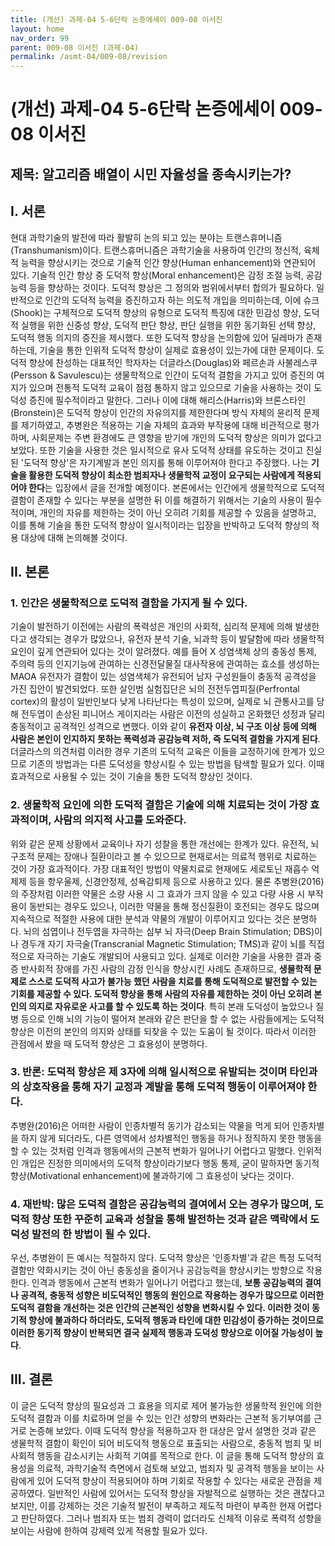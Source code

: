 ```yaml
---
title: (개선) 과제-04 5-6단락 논증에세이 009-08 이서진
layout: home
nav_order: 99
parent: 009-08 이서진 (과제-04)
permalink: /asmt-04/009-08/revision
---
```


# (개선) 과제-04 5-6단락 논증에세이 009-08 이서진 

## 제목: 알고리즘 배열이 시민 자율성을 종속시키는가?

## I. 서론

현대 과학기술의 발전에 따라 활발히 논의 되고 있는 분야는 트랜스휴머니즘(Transhumanism)이다. 트랜스휴머니즘은 과학기술을 사용하여 인간의 정신적, 육체적 능력을 향상시키는 것으로 기술적 인간 향상(Human enhancement)와 연관되어 있다. 기술적 인간 향상 중 도덕적 향상(Moral enhancement)은 감정 조절 능력, 공감 능력 등을 향상하는 것이다. 도덕적 향상은 그 정의와 범위에서부터 합의가 필요하다. 일반적으로 인간의 도덕적 능력을 증진하고자 하는 의도적 개입을 의미하는데, 이에 슈크(Shook)는 구체적으로 도덕적 향상의 유형으로 도덕적 특징에 대한 민감성 향상, 도덕적 실행을 위한 신중성 향상, 도덕적 판단 향상, 판단 실행을 위한 동기화된 선택 향상, 도덕적 행동 의지의 증진을 제시했다. 또한 도덕적 향상을 논의함에 있어 딜레마가 존재하는데, 기술을 통한 인위적 도덕적 향상이 실제로 효용성이 있는가에 대한 문제이다. 도덕적 향상에 찬성하는 대표적인 학자자는 더글라스(Douglas)와 페르손과 사불레스쿠(Persson & Savulescu)는 생물학적으로 인간이 도덕적 결함을 가지고 있어 증진의 여지가 있으며 전통적 도덕적 교육이 점점 통하지 않고 있으므로 기술을 사용하는 것이 도덕성 증진에 필수적이라고 말한다. 그러나 이에 대해 해리스(Harris)와 브론스타인(Bronstein)은 도덕적 향상이 인간의 자유의지를 제한한다며 방식 자체의 윤리적 문제를 제기하였고, 추병완은 적용하는 기술 자체의 효과와 부작용에 대해 비관적으로 평가하며, 사회문제는 주변 환경에도 큰 영향을 받기에 개인의 도덕적 향상은 의미가 없다고 보았다. 또한 기술을 사용한 것은 일시적으로 유사 도덕적 상태를 유도하는 것이고 진실된 '도덕적 향상'은 자기계발과 본인 의지를 통해 이루어져야 한다고 주장했다. 나는 **기술을 활용한 도덕적 향상이 최소한 범죄자나 생물학적 교정이 요구되는 사람에게 적용되어야 한다**는 입장에서 글을 전개할 예정이다. 본론에서는 인간에게 생물학적으로 도덕적 결함이 존재할 수 있다는 부분을 설명한 뒤 이를 해결하기 위해서는 기술의 사용이 필수적이며, 개인의 자유를 제한하는 것이 아닌 오히려 기회를 제공할 수 있음을 설명하고, 이를 통해 기술을 통한 도덕적 향상이 일시적이라는 입장을 반박하고 도덕적 향상의 적용 대상에 대해 논의해볼 것이다.

## II. 본론

### 1. 인간은 생물학적으로 도덕적 결함을 가지게 될 수 있다. 

기술이 발전하기 이전에는 사람의 폭력성은 개인의 사회적, 심리적 문제에 의해 발생한다고 생각되는 경우가 많았으나, 유전자 분석 기술, 뇌과학 등이 발달함에 따라 생물학적 요인이 깊게 연관되어 있다는 것이 알려졌다. 예를 들어 X 성염색체 상의 충동성 통제, 주의력 등의 인지기능에 관여하는 신경전달물질 대사작용에 관여하는 효소를 생성하는 MAOA 유전자가 결함이 있는 성염색체가 유전되어 남자 구성원들이 충동적 공격성을 가진 집안이 발견되었다. 또한 살인범 실험집단은 뇌의 전전두엽피질(Perfrontal cortex)의 활성이 일반인보다 낮게 나타난다는 특성이 있으며, 실제로 뇌 관통사고를 당해 전두엽이 손상된 피니어스 게이지라는 사람은 이전의 성실하고 온화했던 성정과 달리 충동적이고 공격적인 성격으로 변했다. 이와 같이 **유전자 이상, 뇌 구조 이상 등에 의해 사람은 본인이 인지하지 못하는 폭력성과 공감능력 저하, 즉 도덕적 결함을 가지게 된다**. 더글라스의 의견처럼 이러한 경우 기존의 도덕적 교육은 이들을 교정하기에 한계가 있으므로 기존의 방법과는 다른 도덕성을 향상시킬 수 있는 방법을 탐색할 필요가 있다. 이때 효과적으로 사용될 수 있는 것이 기술을 통한 도덕적 향상인 것이다.

### 2. 생물학적 요인에 의한 도덕적 결함은 기술에 의해 치료되는 것이 가장 효과적이며, 사람의 의지적 사고를 도와준다.

위와 같은 문제 상황에서 교육이나 자기 성찰을 통한 개선에는 한계가 있다. 유전적, 뇌 구조적 문제는 장애나 질환이라고 볼 수 있으므로 현재로서는 의료적 행위로 치료하는 것이 가장 효과적이다. 가장 대표적인 방법이 약물치료로 현재에도 세로토닌 재흡수 억제제 등을 항우울제, 신경안정제, 성욕감퇴제 등으로 사용하고 있다. 물론 추병완(2016)의 주장처럼 이러한 약물은 소량 사용 시 그 효과가 크지 않을 수 있고 다량 사용 시 부작용이 동반되는 경우도 있으나, 이러한 약물을 통해 정신질환이 호전되는 경우도 많으며 지속적으로 적절한 사용에 대한 분석과 약물의 개발이 이루어지고 있다는 것은 분명하다. 뇌의 섬엽이나 전두엽을 자극하는 심부 뇌 자극(Deep Brain Stimulation; DBS)이나 경두개 자기 자극술(Transcranial Magnetic Stimulation; TMS)과 같이 뇌를 직접적으로 자극하는 기술도 개발되어 사용되고 있다. 실제로 이러한 기술을 사용한 결과 중증 반사회적 장애를 가진 사람의 감정 인식을 향상시킨 사례도 존재하므로, **생물학적 문제로 스스로 도덕적 사고가 불가능 했던 사람을 치료를 통해 도덕적으로 발전할 수 있는 기회를 제공할 수 있다. 도덕적 향상을 통해 사람의 자유를 제한하는 것이 아닌 오히려 본인의 의지로 자유로운 사고를 할 수 있도록 하는 것이다**. 특히 본래 도덕성이 높았으나 질병 등으로 인해 뇌의 기능이 떨어져 본래와 같은 판단을 할 수 없는 사람들에게는 도덕적 향상은 이전의 본인의 의지와 상태를 되찾을 수 있는 도움이 될 것이다. 따라서 이러한 관점에서 봤을 때 도덕적 향상은 그 효용성이 분명하다.


### 3. 반론: 도덕적 향상은 제 3자에 의해 일시적으로 유발되는 것이며 타인과의 상호작용을 통해 자기 교정과 계발을 통해 도덕적 행동이 이루어져야 한다.

추병완(2016)은 어떠한 사람이 인종차별적 동기가 감소되는 약물을 먹게 되어 인종차별을 하지 않게 되더라도, 다른 영역에서 성차별적인 행동을 하거나 정직하지 못한 행동을 할 수 있는 것처럼 인격과 행동에서의 근본적 변화가 일어나기 어렵다고 말했다. 인위적인 개입은 진정한 의미에서의 도덕적 향상이라기보다 행동 통제, 굳이 말하자면 동기적 향상(Motivational enhancement)에 불과하기에 그 효용성이 낮다는 것이다.

### 4. 재반박: 많은 도덕적 결함은 공감능력의 결여에서 오는 경우가 많으며, 도덕적 향상 또한 꾸준히 교육과 성찰을 통해 발전하는 것과 같은 맥락에서 도덕성 발전의 한 방법이 될 수 있다.

우선, 추병완이 든 예시는 적절하지 않다. 도덕적 향상은 '인종차별'과 같은 특정 도덕적 결함만 약화시키는 것이 아닌 충동성을 줄이거나 공감능력을 향상시키는 방향으로 작용한다. 인격과 행동에서 근본적 변화가 일어나기 어렵다고 했는데, **보통 공감능력의 결여나 공격적, 충동적 성향은 비도덕적인 행동의 원인으로 작용하는 경우가 많으므로 이러한 도덕적 결함을 개선하는 것은 인간의 근본적인 성향을 변화시킬 수 있다. 이러한 것이 동기적 향상에 불과하다 하더라도, 도덕적 행동과 타인에 대한 민감성이 증가하는 것이므로 이러한 동기적 향상이 반복되면 결국 실제적 행동과 도덕성 향상으로 이어질 가능성이 높다**.

## III. 결론

이 글은 도덕적 향상의 필요성과 그 효용을 의지로 제어 불가능한 생물학적 원인에 의한 도덕적 결함과 이를 치료하며 얻을 수 있는 인간 성향의 변화라는 근본적 동기부여를 근거로 논증해 보았다. 이때 도덕적 향상을 적용하고자 한 대상은 앞서 설명한 것과 같은 생물학적 결함이 확인이 되어 비도덕적 행동으로 표출되는 사람으로, 충동적 범죄 및 비사회적 행동을 감소시키는 사회적 기여를 목적으로 한다. 이 글을 통해 도덕적 향상의 효용성을 의료적, 과학기술적 측면에서 검토해 보았고, 범죄자 및 공격적 행동을 보이는 사람에게 있어 도덕적 향상이 적용되어야 하며 기회로 작용할 수 있다는 새로운 관점을 제공하였다. 일반적인 사람에 있어서는 도덕적 향상을 자발적으로 실행하는 것은 괜찮다고 보지만, 이를 강제하는 것은 기술적 발전이 부족하고 제도적 마련이 부족한 현재 어렵다고 판단하였다. 그러나 범죄자 또는 범죄 경력이 없더라도 신체적 이유로 폭력적 성향을 보이는 사람에 한하여 강제력 있게 적용할 필요가 있다.